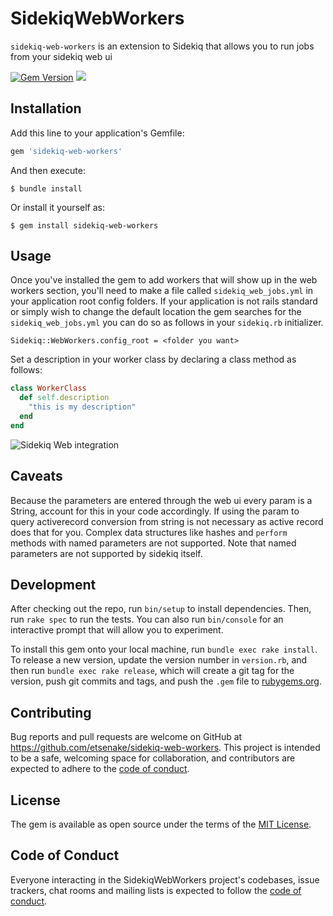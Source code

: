 # SidekiqWebWorkers

`sidekiq-web-workers` is an extension to Sidekiq that allows you to run jobs from your sidekiq web ui

[![Gem Version](https://badge.fury.io/rb/sidekiq-web-workers.svg)](https://badge.fury.io/rb/sidekiq-web-workers)
<a href="https://codeclimate.com/github/etsenake/sidekiq-web-workers/maintainability"><img src="https://api.codeclimate.com/v1/badges/4e80e0acd08398d0df0d/maintainability" /></a>

## Installation

Add this line to your application's Gemfile:

```ruby
gem 'sidekiq-web-workers'
```

And then execute:

    $ bundle install

Or install it yourself as:

    $ gem install sidekiq-web-workers

## Usage

Once you've installed the gem to add workers that will show up in the web workers section, you'll need to make a file called `sidekiq_web_jobs.yml` in your application root config folders.
If your application is not rails standard or simply wish to change the default location the gem searches for the `sidekiq_web_jobs.yml` you can do so as follows in your `sidekiq.rb` initializer.

`Sidekiq::WebWorkers.config_root = <folder you want>`

Set a description in your worker class by declaring a class method as follows: 
```ruby
class WorkerClass
  def self.description
    "this is my description"
  end
end    
```

![Sidekiq Web integration](https://media.giphy.com/media/ehCx2H36mzwlApmiln/giphy.gif)

## Caveats
Because the parameters are entered through the web ui every param is a String, account for this in your code accordingly. If using the param to query activerecord conversion from string is not necessary as active record does that for you.
Complex data structures like hashes and `perform` methods with named parameters are not supported. Note that named parameters are not supported by sidekiq itself.

## Development

After checking out the repo, run `bin/setup` to install dependencies. Then, run `rake spec` to run the tests. You can also run `bin/console` for an interactive prompt that will allow you to experiment.

To install this gem onto your local machine, run `bundle exec rake install`. To release a new version, update the version number in `version.rb`, and then run `bundle exec rake release`, which will create a git tag for the version, push git commits and tags, and push the `.gem` file to [rubygems.org](https://rubygems.org).

## Contributing

Bug reports and pull requests are welcome on GitHub at https://github.com/etsenake/sidekiq-web-workers. This project is intended to be a safe, welcoming space for collaboration, and contributors are expected to adhere to the [code of conduct](https://github.com/etsenake/sidekiq-web-workers/blob/master/CODE_OF_CONDUCT.md).


## License

The gem is available as open source under the terms of the [MIT License](https://opensource.org/licenses/MIT).

## Code of Conduct

Everyone interacting in the SidekiqWebWorkers project's codebases, issue trackers, chat rooms and mailing lists is expected to follow the [code of conduct](https://github.com/etsenake/sidekiq-web-workers/blob/master/CODE_OF_CONDUCT.md).
